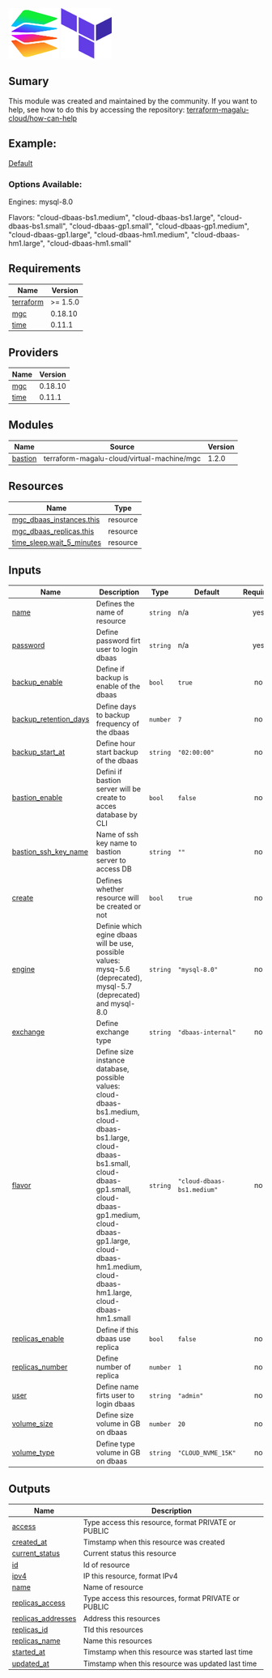 <img title="a title" alt="Logo da magalu cloud" src="https://github.com/terraform-magalu-cloud/.github/blob/61d26ff88c3d74c97d46c0957afd36894b8bbed1/profile/img/magalu.png" width="100" height="100">  <img title="a title" alt="Logo do terraform" src="https://github.com/terraform-magalu-cloud/.github/blob/61d26ff88c3d74c97d46c0957afd36894b8bbed1/profile/img/terraform.png" width="100" height="100">

## Sumary
This module was created and maintained by the community. If you want to help, see how to do this by accessing the repository:
[terraform-magalu-cloud/how-can-help](https://github.com/terraform-magalu-cloud/how-can-help)

## Example:
[Default](https://github.com/terraform-magalu-cloud/terraform-mgc-dbaas/tree/main/examples)

### Options Available:

Engines: mysql-8.0

Flavors:     "cloud-dbaas-bs1.medium", "cloud-dbaas-bs1.large", "cloud-dbaas-bs1.small", "cloud-dbaas-gp1.small", "cloud-dbaas-gp1.medium", "cloud-dbaas-gp1.large", "cloud-dbaas-hm1.medium", "cloud-dbaas-hm1.large", "cloud-dbaas-hm1.small"

## Requirements

| Name | Version |
|------|---------|
| <a name="requirement_terraform"></a> [terraform](#requirement\_terraform) | >= 1.5.0 |
| <a name="requirement_mgc"></a> [mgc](#requirement\_mgc) | 0.18.10 |
| <a name="requirement_time"></a> [time](#requirement\_time) | 0.11.1 |

## Providers

| Name | Version |
|------|---------|
| <a name="provider_mgc"></a> [mgc](#provider\_mgc) | 0.18.10 |
| <a name="provider_time"></a> [time](#provider\_time) | 0.11.1 |

## Modules

| Name | Source | Version |
|------|--------|---------|
| <a name="module_bastion"></a> [bastion](#module\_bastion) | terraform-magalu-cloud/virtual-machine/mgc | 1.2.0 |

## Resources

| Name | Type |
|------|------|
| [mgc_dbaas_instances.this](https://registry.terraform.io/providers/MagaluCloud/mgc/0.18.10/docs/resources/dbaas_instances) | resource |
| [mgc_dbaas_replicas.this](https://registry.terraform.io/providers/MagaluCloud/mgc/0.18.10/docs/resources/dbaas_replicas) | resource |
| [time_sleep.wait_5_minutes](https://registry.terraform.io/providers/hashicorp/time/0.11.1/docs/resources/sleep) | resource |

## Inputs

| Name | Description | Type | Default | Required |
|------|-------------|------|---------|:--------:|
| <a name="input_name"></a> [name](#input\_name) | Defines the name of resource | `string` | n/a | yes |
| <a name="input_password"></a> [password](#input\_password) | Define password firt user to login dbaas | `string` | n/a | yes |
| <a name="input_backup_enable"></a> [backup\_enable](#input\_backup\_enable) | Define if backup is enable of the dbaas | `bool` | `true` | no |
| <a name="input_backup_retention_days"></a> [backup\_retention\_days](#input\_backup\_retention\_days) | Define days to backup frequency of the dbaas | `number` | `7` | no |
| <a name="input_backup_start_at"></a> [backup\_start\_at](#input\_backup\_start\_at) | Define hour start backup of the dbaas | `string` | `"02:00:00"` | no |
| <a name="input_bastion_enable"></a> [bastion\_enable](#input\_bastion\_enable) | Defini if bastion server will be create to acces database by CLI | `bool` | `false` | no |
| <a name="input_bastion_ssh_key_name"></a> [bastion\_ssh\_key\_name](#input\_bastion\_ssh\_key\_name) | Name of ssh key name to bastion server to access DB | `string` | `""` | no |
| <a name="input_create"></a> [create](#input\_create) | Defines whether resource will be created or not | `bool` | `true` | no |
| <a name="input_engine"></a> [engine](#input\_engine) | Definie which egine dbaas will be use, possible values: mysq-5.6 (deprecated), mysql-5.7 (deprecated) and mysql-8.0 | `string` | `"mysql-8.0"` | no |
| <a name="input_exchange"></a> [exchange](#input\_exchange) | Define exchange type | `string` | `"dbaas-internal"` | no |
| <a name="input_flavor"></a> [flavor](#input\_flavor) | Define size instance database, possible values: cloud-dbaas-bs1.medium, cloud-dbaas-bs1.large, cloud-dbaas-bs1.small, cloud-dbaas-gp1.small, cloud-dbaas-gp1.medium,  cloud-dbaas-gp1.large, cloud-dbaas-hm1.medium, cloud-dbaas-hm1.large, cloud-dbaas-hm1.small | `string` | `"cloud-dbaas-bs1.medium"` | no |
| <a name="input_replicas_enable"></a> [replicas\_enable](#input\_replicas\_enable) | Define if this dbaas use replica | `bool` | `false` | no |
| <a name="input_replicas_number"></a> [replicas\_number](#input\_replicas\_number) | Define number of replica | `number` | `1` | no |
| <a name="input_user"></a> [user](#input\_user) | Define name firts user to login dbaas | `string` | `"admin"` | no |
| <a name="input_volume_size"></a> [volume\_size](#input\_volume\_size) | Define size volume in GB on dbaas | `number` | `20` | no |
| <a name="input_volume_type"></a> [volume\_type](#input\_volume\_type) | Define type volume in GB on dbaas | `string` | `"CLOUD_NVME_15K"` | no |

## Outputs

| Name | Description |
|------|-------------|
| <a name="output_access"></a> [access](#output\_access) | Type access this resource, format PRIVATE or PUBLIC |
| <a name="output_created_at"></a> [created\_at](#output\_created\_at) | Timstamp when this resource was created |
| <a name="output_current_status"></a> [current\_status](#output\_current\_status) | Current status this resource |
| <a name="output_id"></a> [id](#output\_id) | Id of resource |
| <a name="output_ipv4"></a> [ipv4](#output\_ipv4) | IP this resource, format IPv4 |
| <a name="output_name"></a> [name](#output\_name) | Name of resource |
| <a name="output_replicas_access"></a> [replicas\_access](#output\_replicas\_access) | Type access this resources, format PRIVATE or PUBLIC |
| <a name="output_replicas_addresses"></a> [replicas\_addresses](#output\_replicas\_addresses) | Address this resources |
| <a name="output_replicas_id"></a> [replicas\_id](#output\_replicas\_id) | TId this resources |
| <a name="output_replicas_name"></a> [replicas\_name](#output\_replicas\_name) | Name this resources |
| <a name="output_started_at"></a> [started\_at](#output\_started\_at) | Timstamp when this resource was started last time |
| <a name="output_updated_at"></a> [updated\_at](#output\_updated\_at) | Timstamp when this resource was updated last time |